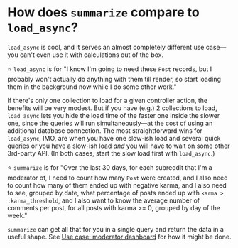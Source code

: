 # How does `summarize` compare to `load_async`?

`load_async` is cool, and it serves an almost completely different use case—you can't even use it with calculations out of the box.

⭐️ `load_async` is for "I know I'm going to need these `Post` records, but I probably won't actually do anything with them till render, so start loading them in the background now while I do some other work."

If there's only one collection to load for a given controller action, the benefits will be very modest. But if you have (e.g.) 2 collections to load, `load_async` lets you hide the load time of the faster one inside the slower one, since the queries will run simultaneously—at the cost of using an additional database connection. The most straightforward wins for `load_async`, IMO, are when you have one slow-ish load and several quick queries or you have a slow-ish load *and* you will have to wait on some other 3rd-party API. (In both cases, start the slow load first with `load_async`.)

⭐️ `summarize` is for "Over the last 30 days, for each subreddit that I'm a moderator of, I need to count how many `Post` were created, and I also need to count how many of them ended up with negative karma, and I also need to see, grouped by date, what percentage of posts ended up with `karma > :karma_threshold`, and I also want to know the average number of comments per post, for all posts with karma >= 0, grouped by day of the week."

`summarize` can get all that for you in a single query and return the data in a useful shape. See [Use case: moderator dashboard](./use_case_moderator_dashboard.md) for how it might be done.
